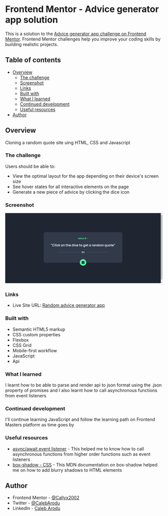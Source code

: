 # Frontend Mentor - Advice generator app solution

This is a solution to the [Advice generator app challenge on Frontend Mentor](https://www.frontendmentor.io/challenges/advice-generator-app-QdUG-13db). Frontend Mentor challenges help you improve your coding skills by building realistic projects.

## Table of contents

- [Overview](#overview)
  - [The challenge](#the-challenge)
  - [Screenshot](#screenshot)
  - [Links](#links)
  - [Built with](#built-with)
  - [What I learned](#what-i-learned)
  - [Continued development](#continued-development)
  - [Useful resources](#useful-resources)
- [Author](#author)

## Overview

Cloning a random quote site uing HTML, CSS and Javascript

### The challenge

Users should be able to:

- View the optimal layout for the app depending on their device's screen size
- See hover states for all interactive elements on the page
- Generate a new piece of advice by clicking the dice icon

### Screenshot

![My Solution Image](./screenshot.JPG)

### Links

- Live Site URL: [Random advice generator app]([https://your-live-site-url.com](https://callyx2002.github.io/random-quote-generator))

### Built with

- Semantic HTML5 markup
- CSS custom properties
- Flexbox
- CSS Grid
- Mobile-first workflow
- JavaScript
- Api

### What I learned

I learnt how to be able to parse and render api to json format using the .json property of promises and I also learnt how to call asynchronous functions from event listeners

### Continued development

I'll continue learning JavaScript and follow the learning path on Frontend Masters platform as time goes by

### Useful resources

- [async/await event listener](https://codepen.io/kidkkr/pen/JjRZpXY) - This helped me to know how to call asynchronous functions from higher order functions such as event listeners
- [box-shadow - CSS](https://developer.mozilla.org/en-US/docs/Web/CSS/box-shadow) - This MDN documentation on box-shadow helped me on how to add blurry shadows to HTML elements

## Author

- Frontend Mentor - [@Callyx2002](https://www.frontendmentor.io/profile/@Callyx2002)
- Twitter - [@CalebArodu](https://www.twitter.com/@CalebArodu)
- LinkedIn - [Caleb Arodu](https://ng.linkedin.com/in/caleb-arodu-208121249)
